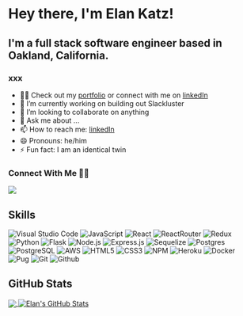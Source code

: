 # Hey there, I'm Elan Katz!

## I'm a full stack software engineer based in Oakland, California.
### xxx



- 👨‍💻 Check out my [portfolio] or connect with me on [linkedIn]
- 🔭 I’m currently working on building out Slackluster
- 👯 I’m looking to collaborate on anything
- 💬 Ask me about ...
- 📫 How to reach me: [linkedIn]
- 😄 Pronouns: he/him
- ⚡ Fun fact: I am an identical twin

### Connect With Me 🤝🤝
[<img src="https://img.shields.io/badge/Elan-Katz-%230077B5.svg?&style=for-the-badge&logo=linkedin&logoColor=white" />](https://www.linkedin.com/in/elankatz/)

## Skills

![Visual Studio Code](https://img.shields.io/badge/Visual%20Studio%20Code-0078d7.svg?style=for-the-badge&logo=visual-studio-code&logoColor=7b95ad&color=141422)
![JavaScript](https://img.shields.io/badge/JavaScript-informational?style=for-the-badge&logo=javascript&logoColor=7b95ad&color=141422)
![React](https://img.shields.io/badge/React-informational?style=for-the-badge&logo=React&logoColor=7b95ad&color=141422)
![ReactRouter](https://img.shields.io/badge/React_Router-CA4245?style=for-the-badge&logo=react-router&logoColor=7b95ad&color=141422)
![Redux](https://img.shields.io/badge/Redux-informational?style=for-the-badge&logo=redux&logoColor=7b95ad&color=141422)
![Python](https://img.shields.io/badge/Python-informational?style=for-the-badge&logo=Python&logoColor=7b95ad&color=141422)
![Flask](https://img.shields.io/badge/Flask-informational?style=for-the-badge&logo=Flask&logoColor=7b95ad&color=141422)
![Node.js](https://img.shields.io/badge/Node.js-informational?style=for-the-badge&logo=Node.js&logoColor=7b95ad&color=141422)
![Express.js](https://img.shields.io/badge/express.js-%23404d59.svg?style=for-the-badge&logo=express&logoColor=7b95ad&color=141422)
![Sequelize](https://img.shields.io/badge/Sequelize-52B0E7?style=for-the-badge&logo=Sequelize&logoColor=7b95ad&color=141422)
![Postgres](https://img.shields.io/badge/postgres-%23316192.svg?style=for-the-badge&logo=postgresql&logoColor=7b95ad&color=141422)
![PostgreSQL](https://img.shields.io/badge/PostgreSQL-informational?style=for-the-badge&logo=PostgreSQL&logoColor=7b95ad&color=141422)
![AWS](https://img.shields.io/badge/AWS-informational?style=for-the-badge&logo=Amazon-AWS&logoColor=7b95ad&color=141422)
![HTML5](https://img.shields.io/badge/HTML5-informational?style=for-the-badge&logo=HTML5&logoColor=7b95ad&color=141422)
![CSS3](https://img.shields.io/badge/CSS3-informational?style=for-the-badge&logo=CSS3&logoColor=7b95ad&color=141422)
![NPM](https://img.shields.io/badge/Npm-informational?style=for-the-badge&logo=Npm&logoColor=7b95ad&color=141422)
![Heroku](https://img.shields.io/badge/Heroku-informational?style=for-the-badge&logo=Heroku&logoColor=7b95ad&color=141422)
![Docker](https://img.shields.io/badge/Docker-informational?style=for-the-badge&logo=Docker&logoColor=7b95ad&color=141422)
![Pug](https://img.shields.io/badge/Pug-FFF?style=for-the-badge&logo=pug&logoColor=7b95ad&color=141422)
![Git](https://img.shields.io/badge/git-%23F05033.svg?style=for-the-badge&logo=git&logoColor=7b95ad&color=141422)
![Github](https://img.shields.io/badge/GitHub-100000?style=for-the-badge&logo=github&logoColor=7b95ad&color=141422)




## GitHub Stats
<a href="https://github.com/otter23/otter23">
  <img align="center" src="https://github-readme-stats.vercel.app/api/top-langs/?username=otter23&title_color=7B95AD&text_color=b2c7da&icon_color=7B95AD&bg_color=141422" />
</a>
<a href="https://github.com/otter23/otter23">
  <img align="center" src="https://github-readme-stats.vercel.app/api?username=otter23&show_icons=true&line_height=27&count_private=true&hide_title=false&title_color=7B95AD&text_color=b2c7da&icon_color=7B95AD&bg_color=141422" alt="Elan's GitHub Stats" />
</a>



[portfolio]: https://elankatz.me
[linkedIn]: https://www.linkedin.com/in/elankatz/
